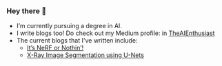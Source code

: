 ### Hey there 👋

<!-- - 🔭 Welcome to my GitHub! -->
- I’m currently pursuing a degree in AI.
- I write blogs too! Do check out my Medium profile: in [TheAIEnthusiast](https://medium.com/@Prith_Sharma)
- The current blogs that I've written include:
   - [It’s NeRF or Nothin’!](https://medium.com/becoming-human/its-nerf-or-nothin-ad9e61c66290)
   - [X-Ray Image Segmentation using U-Nets](https://medium.com/becoming-human/x-ray-image-segmentation-using-u-nets-518b51aa0cb5)
<!--
**PRITH-S07/PRITH-S07** is a ✨ _special_ ✨ repository because its `README.md` (this file) appears on your GitHub profile.

Here are some ideas to get you started:

- 🔭 I’m currently a student studyimg Computer Science.
- 🌱 I’m a Deep Learning and Machine Learning enthusiast who has worked on understanding an array of networks in deep learning.
- 📫 You could get in touch by sending me a mail to: reachp710@gmail.com
- ⚡ I strongly believe in the power of Deep Learning and the impact it can have.
- ✨ Also, I'm a math aficionado with a specific interest in the domains of Calculus and Statistics.
-->
